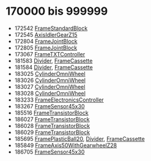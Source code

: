 # 170000 bis 999999
- 172542 [FrameStandardBlock](Elements/FrameStandardBlock.md)
- 172545 [AxisIdlerGearZ15](Elements/AxisIdlerGearZ15.md)
- 172804 [FrameJointBlock](Elements/FrameJointBlock.md)
- 172805 [FrameJointBlock](Elements/FrameJointBlock.md)
- 173067 [FrameTXTController](Elements/FrameTXTController.md)
- 181583 [Divider](ModelBase/Divider.md), [FrameCassette](Elements/FrameCassette.md)
- 181584 [Divider](ModelBase/Divider.md), [FrameCassette](Elements/FrameCassette.md)
- 183025 [CylinderOmniWheel](Elements/CylinderOmniWheel.md)
- 183026 [CylinderOmniWheel](Elements/CylinderOmniWheel.md)
- 183027 [CylinderOmniWheel](Elements/CylinderOmniWheel.md)
- 183028 [CylinderOmniWheel](Elements/CylinderOmniWheel.md)
- 183233 [FrameElectronicsController](Elements/FrameElectronicsController.md)
- 183267 [FrameSensor45x30](Elements/FrameSensor45x30.md)
- 185516 [FrameTransistorBlock](Elements/FrameTransistorBlock.md)
- 186027 [FrameTransistorBlock](Elements/FrameTransistorBlock.md)
- 186028 [FrameTransistorBlock](Elements/FrameTransistorBlock.md)
- 186029 [FrameTransistorBlock](Elements/FrameTransistorBlock.md)
- 185695 [FramePlasticBall20](Elements/FramePlasticBall20.md), [Divider](ModelBase/Divider.md), [FrameCassette](Elements/FrameCassette.md)
- 185849 [FrameAxis50WithGearwheelZ28](Elements/FrameAxis50WithGearwheelZ28.md)
- 186705 [FrameSensor45x30](Elements/FrameSensor45x30.md)
